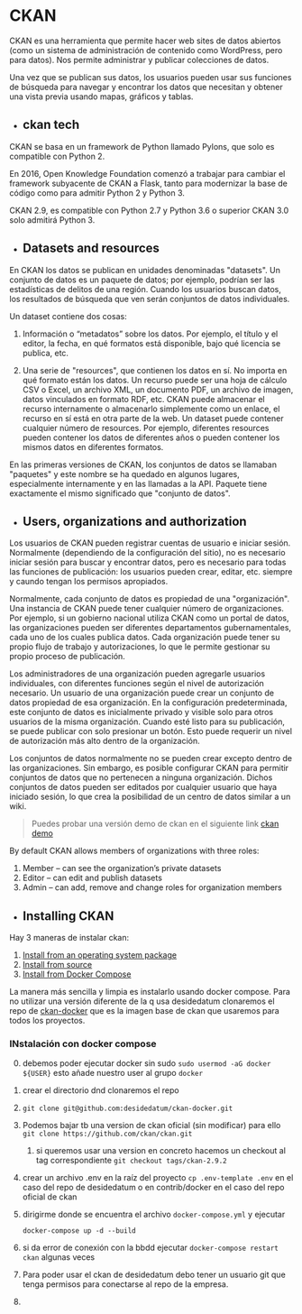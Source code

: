 # CKAN

CKAN es una herramienta que permite hacer web sites de datos abiertos (como un sistema de administración de contenido como WordPress, pero para datos). 
Nos permite administrar y publicar colecciones de datos.

Una vez que se publican sus datos, los usuarios pueden usar sus funciones de búsqueda para navegar y encontrar los datos que necesitan y obtener una vista previa usando mapas, gráficos y tablas.

- ## ckan tech

CKAN se basa en un framework de Python llamado Pylons, que solo es compatible con Python 2.

En 2016, Open Knowledge Foundation comenzó a trabajar para cambiar el framework subyacente de CKAN a Flask, tanto para modernizar la base de código como para admitir Python 2 y Python 3. 

CKAN 2.9, es compatible con Python 2.7 y Python 3.6 o superior
CKAN 3.0 solo admitirá Python 3.



- ## Datasets and resources 

En CKAN los datos se publican en unidades denominadas "datasets". Un conjunto de datos es un paquete de datos; por ejemplo, podrían ser las estadísticas de delitos de una región. Cuando los usuarios buscan datos, los resultados de búsqueda que ven serán conjuntos de datos individuales.

Un dataset contiene dos cosas:

1. Información o “metadatos” sobre los datos. Por ejemplo, el título y el editor, la fecha, en qué formatos está disponible, bajo qué licencia se publica, etc.
   
2. Una serie de "resources", que contienen los datos en sí. No importa en qué formato están los datos. Un recurso puede ser una hoja de cálculo CSV o Excel, un archivo XML, un documento PDF, un archivo de imagen, datos vinculados en formato RDF, etc. CKAN puede almacenar el recurso internamente o almacenarlo simplemente como un enlace, el recurso en sí está en otra parte de la web. Un dataset puede contener cualquier número de resources. Por ejemplo, diferentes resources pueden contener los datos de diferentes años o pueden contener los mismos datos en diferentes formatos.

En las primeras versiones de CKAN, los conjuntos de datos se llamaban "paquetes" y este nombre se ha quedado en algunos lugares, especialmente internamente y en las llamadas a la API. Paquete tiene exactamente el mismo significado que "conjunto de datos".

- ## Users, organizations and authorization

Los usuarios de CKAN pueden registrar cuentas de usuario e iniciar sesión. Normalmente (dependiendo de la configuración del sitio), no es necesario iniciar sesión para buscar y encontrar datos, pero es necesario para todas las funciones de publicación: los usuarios pueden crear, editar, etc. siempre y caundo tengan los permisos apropiados.

Normalmente, cada conjunto de datos es propiedad de una "organización". Una instancia de CKAN puede tener cualquier número de organizaciones. Por ejemplo, si un gobierno nacional utiliza CKAN como un portal de datos, las organizaciones pueden ser diferentes departamentos gubernamentales, cada uno de los cuales publica datos. Cada organización puede tener su propio flujo de trabajo y autorizaciones, lo que le permite gestionar su propio proceso de publicación.

Los administradores de una organización pueden agregarle usuarios individuales, con diferentes funciones según el nivel de autorización necesario. Un usuario de una organización puede crear un conjunto de datos propiedad de esa organización. En la configuración predeterminada, este conjunto de datos es inicialmente privado y visible solo para otros usuarios de la misma organización. Cuando esté listo para su publicación, se puede publicar con solo presionar un botón. Esto puede requerir un nivel de autorización más alto dentro de la organización.

Los conjuntos de datos normalmente no se pueden crear excepto dentro de las organizaciones. Sin embargo, es posible configurar CKAN para permitir conjuntos de datos que no pertenecen a ninguna organización. Dichos conjuntos de datos pueden ser editados por cualquier usuario que haya iniciado sesión, lo que crea la posibilidad de un centro de datos similar a un wiki.

>Puedes probar una versión demo de ckan en el siguiente link [ckan demo](https://demo.ckan.org/)

By default CKAN allows members of organizations with three roles:

1. Member – can see the organization’s private datasets
2. Editor – can edit and publish datasets
3. Admin – can add, remove and change roles for organization members

- ## Installing CKAN 

Hay 3 maneras de instalar ckan:

1. [Install from an operating system package](http://docs.ckan.org/en/2.9/maintaining/installing/install-from-package.html)
2. [Install from source](http://docs.ckan.org/en/2.9/maintaining/installing/install-from-source.html)
3. [Install from Docker Compose](http://docs.ckan.org/en/2.9/maintaining/installing/install-from-docker-compose.html)

La manera más sencilla y limpia es instalarlo usando docker compose. Para no utilizar una versión diferente de la q usa desidedatum clonaremos el repo de [ckan-docker](https://github.com/desidedatum/ckan-docker) que es la imagen base de ckan que usaremos para todos los proyectos.

### INstalación con docker compose

0. debemos poder ejecutar docker sin sudo `sudo usermod -aG docker ${USER}` esto añade nuestro user al grupo `docker`
   
1. crear el directorio dnd clonaremos el repo 
   
2. `git clone git@github.com:desidedatum/ckan-docker.git`
   
3. Podemos bajar tb una version de ckan oficial (sin modificar) para ello `git clone https://github.com/ckan/ckan.git`
   
   1. si queremos usar una version en concreto hacemos un checkout al tag correspondiente `git checkout tags/ckan-2.9.2`
   
4. crear un archivo .env en la raíz del proyecto `cp .env-template .env` en el caso del repo de desidedatum o en contrib/docker  en el caso del repo oficial de ckan
   
5. dirigirme donde se encuentra el archivo `docker-compose.yml` y ejecutar
   ```
   docker-compose up -d --build
   ```
6. si da error de conexión con la bbdd ejecutar `docker-compose restart ckan` algunas veces
   
7. Para poder usar el ckan de desidedatum debo tener un usuario git que tenga permisos para conectarse al repo de la empresa.

8. 







